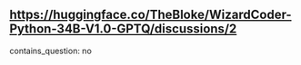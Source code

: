 ## https://huggingface.co/TheBloke/WizardCoder-Python-34B-V1.0-GPTQ/discussions/2

contains_question: no